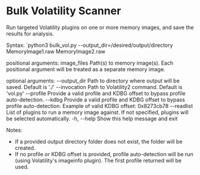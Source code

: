 Bulk Volatility Scanner
=======================

Run targeted Volatility plugins on one or more memory images, and save the results for analysis.

Syntax: `python3 bulk_vol.py --output_dir=/desired/output/directory MemoryImage1.raw MemoryImage2.raw

positional arguments:
  image_files     Path(s) to memory image(s). Each positional argument will be treated as a separate memory image.

optional arguments:
  --output_dir    Path to directory where output will be saved. Default is './'
  --invocation    Path to Volatility2 command. Default is 'vol.py'
  --profile       Provide a valid profile and KDBG offset to bypass profile auto-detection.
  --kdbg          Provide a valid profile and KDBG offset to bypass profile auto-detection. Example of valid KDBG offset: 0x8273cb78 
  --readlist      List of plugins to run a memory image against. If not specified, plugins will be selected automatically.
  -h, --help      Show this help message and exit


Notes:
- If a provided output directory folder does not exist, the folder will be created.
- If no profile or KDBG offset is provided, profile auto-detection will be run (using Volatility's imageinfo plugin). The first profile returned will be used.
